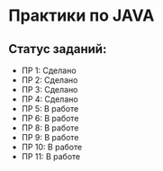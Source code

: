 # Практики по JAVA

## Статус заданий:
- ПР 1: Сделано
- ПР 2: Сделано
- ПР 3: Сделано
- ПР 4: Сделано
- ПР 5: В работе
- ПР 6: В работе
- ПР 8: В работе
- ПР 9: В работе
- ПР 10: В работе
- ПР 11: В работе
